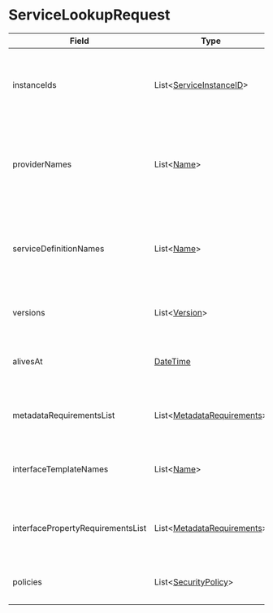 # ServiceLookupRequest

Field | Type | Mandatory | Description
--- | --- | --- | ---
instanceIds | List<[ServiceInstanceID](../primitives.md#serviceinstanceid)> | no | Requester is looking for service instances with any of the specified identifiers. Mandatory if no providerNames nor serviceDefinitionNames are specified.
providerNames | List<[Name](../primitives.md#name)> | no | Requester is looking for service instances that are provided by any of the specified systems. Mandatory if no serviceInstanceIds nor serviceDefinitionNames are specified.
serviceDefinitionNames | List<[Name](../primitives.md#name)> | no | Requester is looking for service instances with any of the specified service definition names. Mandatory if no serviceInstanceIds nor providerNames are specified.
versions | List<[Version](../primitives.md#version)> | no | Requester is looking for service instances with any of the specified versions.
alivesAt | [DateTime](../primitives.md#datetime) | no | Requester is looking for service instances that will be available at the specified moment of the future.
metadataRequirementsList | List<[MetadataRequirements](../data-models/metadata-requirements.md)> | no | Requester is looking for service instances that are matching any of the specified metadata requirements.
interfaceTemplateNames | List<[Name](../primitives.md#name)> | no | Requester is looking for service instances with any of the specified interface template names.
interfacePropertyRequirementsList | List<[MetadataRequirements](../data-models/metadata-requirements.md)> | no | Requester is looking for service instances with interfaces that are matching any of the specified properties requirements.
policies | List<[SecurityPolicy](../primitives.md#securitypolicy)> | no | Requester is looking for service instances with any of the specified security policies.